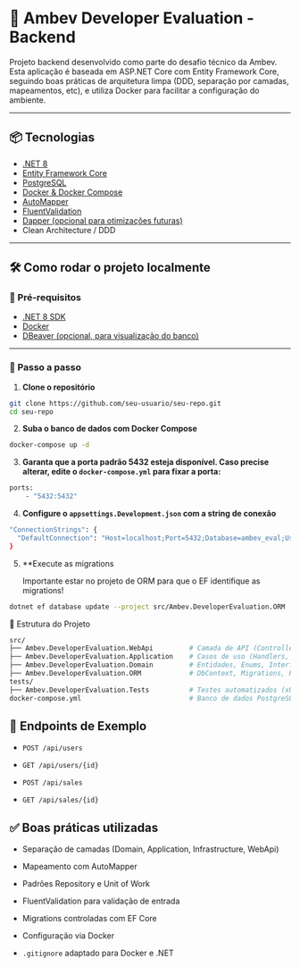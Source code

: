 # 🧪 Ambev Developer Evaluation - Backend

Projeto backend desenvolvido como parte do desafio técnico da Ambev. Esta aplicação é baseada em ASP.NET Core com Entity Framework Core, seguindo boas práticas de arquitetura limpa (DDD, separação por camadas, mapeamentos, etc), e utiliza Docker para facilitar a configuração do ambiente.

---

## 📦 Tecnologias

- [.NET 8](https://dotnet.microsoft.com/en-us/)
- [Entity Framework Core](https://learn.microsoft.com/ef/core)
- [PostgreSQL](https://www.postgresql.org/)
- [Docker & Docker Compose](https://docs.docker.com/)
- [AutoMapper](https://automapper.org/)
- [FluentValidation](https://docs.fluentvalidation.net/)
- [Dapper (opcional para otimizações futuras)](https://dapper-tutorial.net/)
- Clean Architecture / DDD

---

## 🛠️ Como rodar o projeto localmente

### 🔁 Pré-requisitos

- [.NET 8 SDK](https://dotnet.microsoft.com/en-us/download)
- [Docker](https://www.docker.com/products/docker-desktop/)
- [DBeaver (opcional, para visualização do banco)](https://dbeaver.io/)

---

### 🚀 Passo a passo

1. **Clone o repositório**

```bash
git clone https://github.com/seu-usuario/seu-repo.git
cd seu-repo
```

2. **Suba o banco de dados com Docker Compose**

```bash
docker-compose up -d
```



3. **Garanta que a porta padrão 5432 esteja disponível. Caso precise alterar, edite o `docker-compose.yml` para fixar a porta:**

```bash
ports: 
    - "5432:5432"
```

4. **Configure o `appsettings.Development.json` com a string de conexão**

```bash
"ConnectionStrings": {
  "DefaultConnection": "Host=localhost;Port=5432;Database=ambev_eval;Username=postgres;Password=postgres"
}
```

5. **Execute as migrations
   
   Importante estar no projeto de ORM para que o EF identifique as migrations!

```bash
dotnet ef database update --project src/Ambev.DeveloperEvaluation.ORM
```

📁 Estrutura do Projeto

```bash
src/
├── Ambev.DeveloperEvaluation.WebApi         # Camada de API (Controllers, Endpoints)
├── Ambev.DeveloperEvaluation.Application    # Casos de uso (Handlers, Services)
├── Ambev.DeveloperEvaluation.Domain         # Entidades, Enums, Interfaces
├── Ambev.DeveloperEvaluation.ORM            # DbContext, Migrations, Repositórios EF
tests/
├── Ambev.DeveloperEvaluation.Tests          # Testes automatizados (xUnit)
docker-compose.yml                           # Banco de dados PostgreSQL

```

🧪 Endpoints de Exemplo
-----------------------

* `POST /api/users`

* `GET /api/users/{id}`

* `POST /api/sales`

* `GET /api/sales/{id}`

✅ Boas práticas utilizadas
--------------------------

* Separação de camadas (Domain, Application, Infrastructure, WebApi)

* Mapeamento com AutoMapper

* Padrões Repository e Unit of Work

* FluentValidation para validação de entrada

* Migrations controladas com EF Core

* Configuração via Docker

* `.gitignore` adaptado para Docker e .NET
